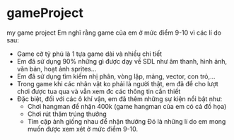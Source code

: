 # gameProject
 my game project
Em nghĩ rằng game của em ở mức điểm 9-10 vì các lí do sau:
- Game cờ tỷ phú là 1 tựa game dài và nhiều chi tiết
- Em đã sử dụng 90% những gì được dạy về SDL như âm thanh, hình ảnh, văn bản, hoạt ảnh sprites...
- Em đã sử dụng tìm kiếm nhị phân, vòng lặp, mảng, vector, con trỏ,...
- Trong game khi các nhân vật ko phải là người thật, em đã để cho lượt chơi được tua qua và vẫn xem đc các thông tin cần thiết
- Đặc biệt, đối với các ô khí vận, em đã thêm những sự kiện nổi bật như:
   + Chơi hangman để nhận 400k (game hangman của em có cả đồ họa)
   + Chơi rút thăm trúng thưởng
   + Tìm cặp ảnh giống nhau để nhận thưởng
 Đó là những lí do em mong muốn được xem xét ở mức điểm 9-10.
